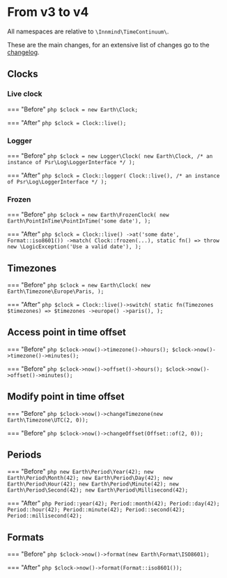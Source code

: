 # From v3 to v4

All namespaces are relative to `\Innmind\TimeContinuum\`.

These are the main changes, for an extensive list of changes go to the [changelog](https://github.com/Innmind/TimeContinuum/blob/develop/CHANGELOG.md).

## Clocks

### Live clock

=== "Before"
    ```php
    $clock = new Earth\Clock;
    ```

=== "After"
    ```php
    $clock = Clock::live();
    ```

### Logger

=== "Before"
    ```php
    $clock = new Logger\Clock(
        new Earth\Clock,
        /* an instance of Psr\Log\LoggerInterface */
    );
    ```

=== "After"
    ```php
    $clock = Clock::logger(
        Clock::live(),
        /* an instance of Psr\Log\LoggerInterface */
    );
    ```

### Frozen

=== "Before"
    ```php
    $clock = new Earth\FrozenClock(
        new Earth\PointInTime\PointInTime('some date'),
    );
    ```

=== "After"
    ```php
    $clock = Clock::live()
        ->at('some date', Format::iso8601())
        ->match(
            Clock::frozen(...),
            static fn() => throw new \LogicException('Use a valid date'),
        );
    ```

## Timezones

=== "Before"
    ```php
    $clock = new Earth\Clock(
        new Earth\Timezone\Europe\Paris,
    );
    ```

=== "After"
    ```php
    $clock = Clock::live()->switch(
        static fn(Timezones $timezones) => $timezones
            ->europe()
            ->paris(),
    );
    ```

## Access point in time offset

=== "Before"
    ```php
    $clock->now()->timezone()->hours();
    $clock->now()->timezone()->minutes();
    ```

=== "Before"
    ```php
    $clock->now()->offset()->hours();
    $clock->now()->offset()->minutes();
    ```

## Modify point in time offset

=== "Before"
    ```php
    $clock->now()->changeTimezone(new Earth\Timezone\UTC(2, 0));
    ```

=== "Before"
    ```php
    $clock->now()->changeOffset(Offset::of(2, 0));
    ```

## Periods

=== "Before"
    ```php
    new Earth\Period\Year(42);
    new Earth\Period\Month(42);
    new Earth\Period\Day(42);
    new Earth\Period\Hour(42);
    new Earth\Period\Minute(42);
    new Earth\Period\Second(42);
    new Earth\Period\Millisecond(42);
    ```

=== "After"
    ```php
    Period::year(42);
    Period::month(42);
    Period::day(42);
    Period::hour(42);
    Period::minute(42);
    Period::second(42);
    Period::millisecond(42);
    ```

## Formats

=== "Before"
    ```php
    $clock->now()->format(new Earth\Format\ISO8601);
    ```

=== "After"
    ```php
    $clock->now()->format(Format::iso8601());
    ```
